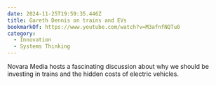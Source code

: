 ```yaml
---
date: 2024-11-25T19:59:35.446Z
title: Gareth Dennis on trains and EVs
bookmarkOf: https://www.youtube.com/watch?v=M3afnfNQTu0
category:
  - Innovation
  - Systems Thinking
---
```


Novara Media hosts a fascinating discussion about why we should be investing in trains and the hidden costs of electric vehicles.
